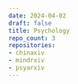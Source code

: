 ```yaml
---
date: 2024-04-02
draft: false
title: Psychology
repo_count: 3
repositories:
- chinaxiv
- mindrxiv
- psyarxiv
---
```



